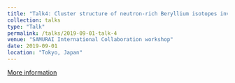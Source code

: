 ```yaml
---
title: "Talk4: Cluster structure of neutron-rich Beryllium isotopes investigated by cluster quasi-free scattering reaction"
collection: talks
type: "Talk"
permalink: /talks/2019-09-01-talk-4
venue: "SAMURAI International Collaboration workshop"
date: 2019-09-01
location: "Tokyo, Japan"
---
```

[More information](https://indico2.riken.jp/event/2983/contributions/13253/)
